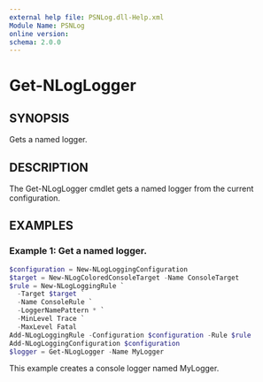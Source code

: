 ```yaml
---
external help file: PSNLog.dll-Help.xml
Module Name: PSNLog
online version:
schema: 2.0.0
---
```


# Get-NLogLogger

## SYNOPSIS

Gets a named logger.

## DESCRIPTION

The Get-NLogLogger cmdlet gets a named logger from the current configuration.

## EXAMPLES

### Example 1: Get a named logger.

```powershell
$configuration = New-NLogLoggingConfiguration
$target = New-NLogColoredConsoleTarget -Name ConsoleTarget
$rule = New-NLogLoggingRule `
  -Target $target `
  -Name ConsoleRule `
  -LoggerNamePattern * `
  -MinLevel Trace `
  -MaxLevel Fatal
Add-NLogLoggingRule -Configuration $configuration -Rule $rule
Add-NLogLoggingConfiguration $configuration
$logger = Get-NLogLogger -Name MyLogger
```

This example creates a console logger named MyLogger.